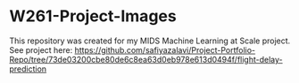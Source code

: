 # W261-Project-Images

This repository was created for my MIDS Machine Learning at Scale project. See project here: https://github.com/safiyazalavi/Project-Portfolio-Repo/tree/73de03200cbe80de6c8ea63d0eb978e613d0494f/flight-delay-prediction 
